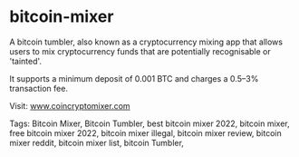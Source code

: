 # bitcoin-mixer

A bitcoin tumbler, also known as a cryptocurrency mixing app that allows users to mix cryptocurrency funds that are potentially recognisable or 'tainted'.

It supports a minimum deposit of 0.001 BTC and charges a 0.5–3% transaction fee.

Visit: www.coincryptomixer.com

Tags: Bitcoin Mixer, Bitcoin Tumbler, best bitcoin mixer 2022, bitcoin mixer, free bitcoin mixer 2022, bitcoin mixer illegal, bitcoin mixer review, bitcoin mixer reddit, bitcoin mixer list, bitcoin Tumbler, 


